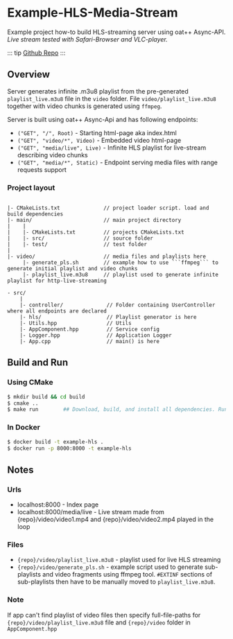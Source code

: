 # Example-HLS-Media-Stream <seo/>

Example project how-to build HLS-streaming server using oat++ Async-API.
*Live stream tested with Safari-Browser and VLC-player.*

::: tip
[Github Repo](https://github.com/oatpp/example-hls-media-stream)
:::

## Overview

Server generates infinite .m3u8 playlist from the pre-generated
```playlist_live.m3u8``` file in the ```video``` folder.
File ```video/playlist_live.m3u8``` together with video chunks is generated using ```ffmpeg```.

Server is built using oat++ Async-Api and has following endpoints:

- ```("GET", "/", Root)``` - Starting html-page aka index.html
- ```("GET", "video/*", Video)``` - Embedded video html-page
- ```("GET", "media/live", Live)``` - Infinite HLS playlist for live-stream describing video chunks
- ```("GET", "media/*", Static)``` - Endpoint serving media files with range requests support

### Project layout

```

|- CMakeLists.txt              // project loader script. load and build dependencies
|- main/                       // main project directory
|    |
|    |- CMakeLists.txt         // projects CMakeLists.txt
|    |- src/                   // source folder
|    |- test/                  // test folder
|
|- video/                      // media files and playlists here
     |- generate_pls.sh        // example how to use ```ffmpeg``` to generate initial playlist and video chunks
     |- playlist_live.m3u8     // playlist used to generate infinite playlist for http-live-streaming

```
```
- src/
    |
    |- controller/              // Folder containing UserController where all endpoints are declared
    |- hls/                     // Playlist generator is here
    |- Utils.hpp                // Utils
    |- AppComponent.hpp         // Service config
    |- Logger.hpp               // Application Logger
    |- App.cpp                  // main() is here

```


## Build and Run

### Using CMake

```bash
$ mkdir build && cd build
$ cmake ..
$ make run        ## Download, build, and install all dependencies. Run project

```

### In Docker

```bash
$ docker build -t example-hls .
$ docker run -p 8000:8000 -t example-hls
```


## Notes

### Urls
- localhost:8000 - Index page
- localhost:8000/media/live - Live stream made from {repo}/video/video1.mp4 and {repo}/video/video2.mp4 played in the loop

### Files
- `{repo}/video/playlist_live.m3u8` - playlist used for live HLS streaming
- `{repo}/video/generate_pls.sh` - example script used to generate sub-playlists and video fragments using ffmpeg tool. `#EXTINF` sections of sub-playlists then have to be manually moved to `playlist_live.m3u8`.

### Note
If app can't find playlist of video files then specify full-file-paths for `{repo}/video/playlist_live.m3u8` file and `{repo}/video` folder in `AppComponent.hpp`

